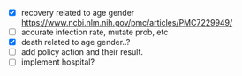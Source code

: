- [x] recovery related to age gender https://www.ncbi.nlm.nih.gov/pmc/articles/PMC7229949/
- [ ] accurate infection rate, mutate prob, etc
- [x] death related to age gender..?
- [ ] add policy action and their result.
- [ ] implement hospital?
